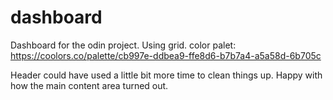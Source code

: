 # dashboard

Dashboard for the odin project. Using grid.
color palet: https://coolors.co/palette/cb997e-ddbea9-ffe8d6-b7b7a4-a5a58d-6b705c

Header could have used a little bit more time to clean things up. Happy with how the main content area turned out.